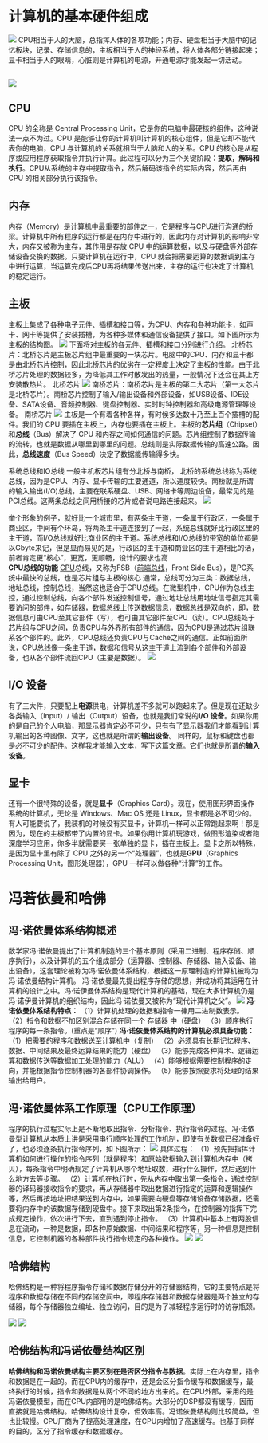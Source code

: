 # 计算机的基本硬件组成
![](https://cdn.nlark.com/yuque/0/2021/png/12417724/1631513309095-3e2f14d2-5d69-4227-ac8e-926a0a27ca1b.png#from=url&id=sARqu&originalType=binary&ratio=1&rotation=0&showTitle=false&status=done&style=none&title=)
CPU相当于人的大脑，总指挥人体的各项功能；内存、硬盘相当于大脑中的记忆板块，记录、存储信息的，主板相当于人的神经系统，将人体各部分链接起来；显卡相当于人的眼睛，心脏则是计算机的电源，开通电源才能发起一切活动。
## ![](https://cdn.nlark.com/yuque/0/2021/png/12417724/1631525917114-3bc79370-71da-433b-8185-f75f3584d567.png#from=url&id=dIASl&originHeight=390&originWidth=442&originalType=binary&ratio=1&rotation=0&showTitle=false&status=done&style=none&title=)
## CPU
CPU 的全称是 Central Processing Unit，它是你的电脑中最硬核的组件，这种说法一点不为过。CPU 是能够让你的计算机叫计算机的核心组件，但是它却不能代表你的电脑，CPU 与计算机的关系就相当于大脑和人的关系。CPU 的核心是从程序或应用程序获取指令并执行计算。此过程可以分为三个关键阶段：**提取，解码和执行**。CPU从系统的主存中提取指令，然后解码该指令的实际内容，然后再由 CPU 的相关部分执行该指令。
## 内存
内存（Memory）是计算机中最重要的部件之一，它是程序与CPU进行沟通的桥梁。计算机中所有程序的运行都是在内存中进行的，因此内存对计算机的影响非常大，内存又被称为主存，其作用是存放 CPU 中的运算数据，以及与硬盘等外部存储设备交换的数据。只要计算机在运行中，CPU 就会把需要运算的数据调到主存中进行运算，当运算完成后CPU再将结果传送出来，主存的运行也决定了计算机的稳定运行。
## 主板
主板上集成了各种电子元件、插槽和接口等，为CPU、内存和各种功能卡，如声卡、网卡等提供了安装插槽，为各种多媒体和通信设备提供了接口。如下图所示为主板的结构图。
![](https://cdn.nlark.com/yuque/0/2021/jpeg/12417724/1631527491544-7a63e109-baa7-4ffd-954a-e06d1f9ec1cf.jpeg#from=url&id=YUPtG&originHeight=348&originWidth=640&originalType=binary&ratio=1&rotation=0&showTitle=false&status=done&style=none&title=)
下面将对主板的各元件、插槽和接口分别进行介绍。
北桥芯片：北桥芯片是主板芯片组中最重要的一块芯片。电脑中的CPU、内存和显卡都是由北桥芯片控制，因此北桥芯片的优劣在一定程度上决定了主板的性能。由于北桥芯片处理的数据较多，为降低其工作时散发出的热量，一般情况下还会在其上方安装散热片。
北桥芯片
![](https://cdn.nlark.com/yuque/0/2021/jpeg/12417724/1631527516651-e95d1c10-ac2d-4717-ac35-257bd24347f8.jpeg#from=url&id=nx3no&originalType=binary&ratio=1&rotation=0&showTitle=false&status=done&style=none&title=)
南桥芯片：南桥芯片是主板的第二大芯片（第一大芯片是北桥芯片）。南桥芯片控制了输入/输出设备和外部设备，如USB设备、IDE设备、SATA设备、音频控制器、键盘控制器、实时时钟控制器和高级电源管理等设备。
南桥芯片
![](https://cdn.nlark.com/yuque/0/2021/jpeg/12417724/1631527531484-8037fd30-e9d4-4005-b701-1dcabe2ab573.jpeg#from=url&id=N5DLw&originalType=binary&ratio=1&rotation=0&showTitle=false&status=done&style=none&title=)
主板是一个有着各种各样，有时候多达数十乃至上百个插槽的配件。我们的 CPU 要插在主板上，内存也要插在主板上。主板的**芯片组**（Chipset）和**总线**（Bus）解决了 CPU 和内存之间如何通信的问题。芯片组控制了数据传输的流转，也就是数据从哪里到哪里的问题。总线则是实际数据传输的高速公路。因此，**总线速度**（Bus Speed）决定了数据能传输得多快。

系统总线和IO总线
一般主机板芯片组有分北桥与南桥， 北桥的系统总线称为系统总线，因为是CPU、内存、显卡传输的主要通道，所以速度较快。南桥就是所谓的输入输出(I/O)总线，主要在联系硬盘、USB、网络卡等周边设备，最常见的是PCI总线。这两条总线之间用桥接的芯片或者说电路连接起来。
![](https://cdn.nlark.com/yuque/0/2021/jpeg/12417724/1630997030739-530ed412-6930-4512-8f08-c4454b5a32af.jpeg#from=url&id=cqF5X&originHeight=995&originWidth=2144&originalType=binary&ratio=1&rotation=0&showTitle=false&status=done&style=none&title=)

举个形象的例子，就好比一个城市里，有两条主干道，一条属于行政区，一条属于商业区，中间有个环岛，将两条主干道连接到了一起，系统总线就好比行政区里的主干道，而I/O总线就好比商业区的主干道。系统总线和I/O总线的带宽的单位都是以Gbyte来记，但是显而易见的是，行政区的主干道和商业区的主干道相比的话，前者肯定更“核心”，更宽，更顺畅，设计的要求也高  
**CPU总线的功能**
[CPU](https://baike.baidu.com/item/CPU/120556)总线，又称为FSB（[前端总线](https://baike.baidu.com/item/%E5%89%8D%E7%AB%AF%E6%80%BB%E7%BA%BF/103633)，Front Side Bus），是PC系统中最快的总线，也是芯片组与主板的核心
通常，总线可分为三类：数据总线，地址总线，控制总线，当然这也适合于CPU总线。在微型机中，CPU作为总线主控，通过控制总线，向各个部件发送控制信号，通过地址总线用地址信号指定其需要访问的部件，如存储器，数据总线上传送数据信息，数据总线是双向的，即，数据信息可由CPU至其它部件（写），也可由其它部件至CPU（读）。CPU总线处于芯片组与CPU之间，负责CPU与外界所有部件的通信，因为CPU是通过芯片组联系各个部件的。此外，CPU总线还负责CPU与Cache之间的通信。正如前面所说，CPU总线像一条主干道，数据和信号从这主干道上流到各个部件和外部设备，也从各个部件流回CPU（主要是数据）。
![](https://cdn.nlark.com/yuque/0/2021/png/12417724/1631696114057-e606527f-1c49-4437-bd90-42b0913d9700.png#from=url&id=SAFYR&originHeight=724&originWidth=1080&originalType=binary&ratio=1&rotation=0&showTitle=false&status=done&style=none&title=)
## I/O 设备
有了三大件，只要配上**电源**供电，计算机差不多就可以跑起来了。但是现在还缺少各类输入（Input）/ 输出（Output）设备，也就是我们常说的**I/O 设备**。如果你用的是自己的个人电脑，那显示器肯定必不可少，只有有了显示器我们才能看到计算机输出的各种图像、文字，这也就是所谓的**输出设备**。
同样的，鼠标和键盘也都是必不可少的配件。这样我才能输入文本，写下这篇文章。它们也就是所谓的**输入设备**。

## 显卡
还有一个很特殊的设备，就是**显卡**（Graphics Card）。现在，使用图形界面操作系统的计算机，无论是 Windows、Mac OS 还是 Linux，显卡都是必不可少的。有人可能要说了，我装机的时候没有买显卡，计算机一样可以正常跑起来啊！那是因为，现在的主板都带了内置的显卡。如果你用计算机玩游戏，做图形渲染或者跑深度学习应用，你多半就需要买一张单独的显卡，插在主板上。显卡之所以特殊，是因为显卡里有除了 CPU 之外的另一个“处理器”，也就是**GPU**（Graphics Processing Unit，图形处理器），GPU 一样可以做各种“计算”的工作。
# 冯若依曼和哈佛
## 冯·诺依曼体系结构概述
数学家冯·诺依曼提出了计算机制造的三个基本原则（采用二进制、程序存储、顺序执行），以及计算机的五个组成部分（运算器、控制器、存储器、输入设备、输出设备），这套理论被称为冯·诺依曼体系结构，根据这一原理制造的计算机被称为冯·诺依曼结构计算机。
冯·诺依曼最先提出程序存储的思想，并成功将其运用在计算机的设计之中。冯·诺伊曼体系结构是现代计算机的基础，现在大多计算机仍是冯·诺伊曼计算机的组织结构，因此冯·诺依曼又被称为“现代计算机之父”。
![](https://cdn.nlark.com/yuque/0/2021/png/12417724/1631587957600-c597de6a-1cfe-4141-a123-24cc40d8bf8c.png#from=url&id=LcwVv&originalType=binary&ratio=1&rotation=0&showTitle=false&status=done&style=none&title=)
**冯·诺依曼体系结构特点：**
（1）计算机处理的数据和指令一律用二进制数表示。
（2）指令和数据不加区别混合存储在同一个 存储器 中（硬盘）
（3）顺序执行程序的每一条指令。(重点是“顺序”)
**冯·诺依曼体系结构的计算机必须具备功能：**
（1）把需要的程序和数据送至计算机中（复制）
（2）必须具有长期记忆程序、数据、中间结果及最终运算结果的能力（硬盘）
（3）能够完成各种算术、逻辑运算和数据传送等数据加工处理的能力（ALU）
（4）能够根据需要控制程序的走向，并能根据指令控制机器的各部件协调操作。
（5）能够按照要求将处理的结果输出给用户。

## 冯·诺依曼体系工作原理（CPU工作原理）
程序的执行过程实际上是不断地取出指令、分析指令、执行指令的过程。冯·诺依曼型计算机从本质上讲是采用串行顺序处理的工作机制，即使有关数据已经准备好了，也必须逐条执行指令序列，如下图所示：
![](https://cdn.nlark.com/yuque/0/2021/png/12417724/1631588075342-4f78ad6f-b99f-4b01-9185-43e9b3ddd993.png#from=url&id=k4IHF&originalType=binary&ratio=1&rotation=0&showTitle=false&status=done&style=none&title=)
具体过程：
（1）预先把指挥计算机如何进行操作的指令序列（就是程序）和原始数据输入到计算机内存中（拷贝），每条指令中明确规定了计算机从哪个地址取数，进行什么操作，然后送到什么地方去等步骤。
（2）计算机在执行时，先从内存中取出第一条指令，通过控制器的译码器接收指令的要求，再从存储器中取出数据进行指定的运算和逻辑操作等，然后再按地址把结果送到内存中，如果需要向硬盘等存储设备存储数据，还需要将内存中的该数据存储到硬盘中。接下来取出第2条指令，在控制器的指挥下完成规定操作，依次进行下去，直到遇到停止指令。
（3）计算机中基本上有两股信息在流动，一种是数据，即各种原始数据、中间结果和程序等，另一种信息是控制信息，它控制机器的各种部件执行指令规定的各种操作。
![](https://cdn.nlark.com/yuque/0/2021/png/12417724/1631592352792-69575689-11fc-4ecc-98d9-9722bb38a653.png#from=url&id=z5UWm&originHeight=714&originWidth=1151&originalType=binary&ratio=1&rotation=0&showTitle=false&status=done&style=none&title=)
![](https://cdn.nlark.com/yuque/0/2021/png/12417724/1631591986412-6a02fbb8-999f-4d91-aabb-4fed74f9bb3b.png#from=url&id=C6lrC&originalType=binary&ratio=1&rotation=0&showTitle=false&status=done&style=none&title=)

## 哈佛结构
哈佛结构是一种将程序指令存储和数据存储分开的存储器结构，它的主要特点是将程序和数据存储在不同的存储空间中，即程序存储器和数据存储器是两个独立的存储器，每个存储器独立编址、独立访问，目的是为了减轻程序运行时的访存瓶颈。

![](https://cdn.nlark.com/yuque/0/2021/webp/12417724/1631588397575-7d22673a-61e2-4dcc-b0e2-52837d958184.webp#from=url&id=d4ZMK&originalType=binary&ratio=1&rotation=0&showTitle=false&status=done&style=none&title=)
![](https://cdn.nlark.com/yuque/0/2021/webp/12417724/1631588403471-6a16280e-df1a-4486-bfe7-e38ee42b0641.webp#from=url&id=M96WJ&originalType=binary&ratio=1&rotation=0&showTitle=false&status=done&style=none&title=)

## 哈佛结构和冯诺依曼结构区别
**哈佛结构和冯诺依曼结构主要区别在是否区分指令与数据**。实际上在内存里，指令和数据是在一起的。而在CPU内的缓存中，还是会区分指令缓存和数据缓存，最终执行的时候，指令和数据是从两个不同的地方出来的。在CPU外部，采用的是冯诺依曼模型，而在CPU内部用的是哈佛结构。大部分的DSP都没有缓存，因而直接就是哈佛结构。哈佛结构设计复杂，但效率高。冯诺依曼结构则比较简单，但也比较慢。CPU厂商为了提高处理速度，在CPU内增加了高速缓存。也基于同样的目的，区分了指令缓存和数据缓存。

